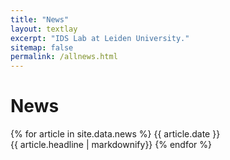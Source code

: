 ```yaml
---
title: "News"
layout: textlay
excerpt: "IDS Lab at Leiden University."
sitemap: false
permalink: /allnews.html
---
```


# News
{% for article in site.data.news %}
 {{ article.date }} <br>
 {{ article.headline | markdownify}}
{% endfor %}

